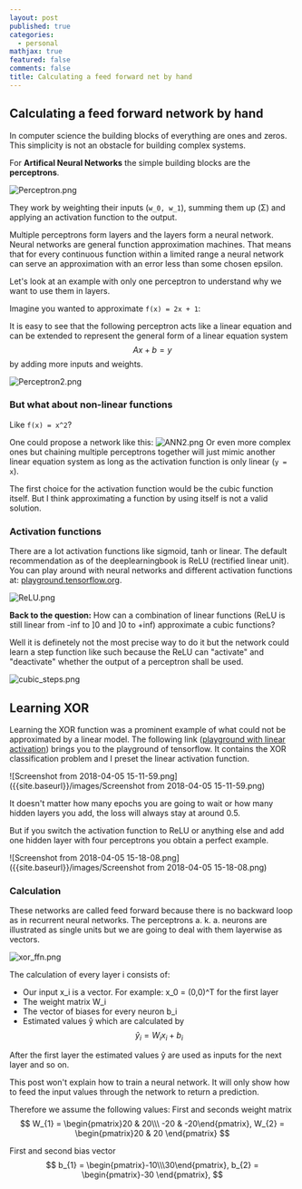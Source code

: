 ```yaml
---
layout: post
published: true
categories:
  - personal
mathjax: true
featured: false
comments: false
title: Calculating a feed forward net by hand
---
```

## Calculating a feed forward network by hand

In computer science the building blocks of everything are ones and zeros. This simplicity is not an obstacle for building complex systems.

For **Artifical Neural Networks** the simple building blocks are the **perceptrons**.

![Perceptron.png]({{site.baseurl}}/images/Perceptron.png)

They work by weighting their inputs (`w_0, w_1`), summing them up (Σ) and applying an activation function to the output.

Multiple perceptrons form layers and the layers form a neural network. Neural networks are general function approximation machines. That means that for every continuous function within a limited range a neural network can serve an approximation with an error less than some chosen epsilon.

Let's look at an example with only one perceptron to understand why we want to use them in layers.

Imagine you wanted to approximate 
`f(x) = 2x + 1`:

It is easy to see that the following perceptron acts like a linear equation and can be extended to represent the general form of a linear equation system $$ Ax + b = y $$ by adding more inputs and weights.

![Perceptron2.png]({{site.baseurl}}/images/Perceptron2.png)

### But what about non-linear functions

Like `f(x) = x^2`?

One could propose a network like this:
![ANN2.png]({{site.baseurl}}/images/ANN2.png)
Or even more complex ones but chaining multiple perceptrons together will just mimic another linear equation system as long as the activation function is only linear (`y = x`).

The first choice for the activation function would be the cubic function itself. But I think approximating a function by using itself is not a valid solution.

### Activation functions

There are a lot activation functions like sigmoid, tanh or linear. The default recommendation as of the deeplearningbook is ReLU (rectified linear unit). You can play around with neural networks and different activation functions at: [playground.tensorflow.org](playground.tensorflow.org).

![ReLU.png]({{site.baseurl}}/images/ReLU.png)

**Back to the question:** How can a combination of linear functions (ReLU is still linear from -inf to ]0 and ]0 to +inf) approximate a cubic functions?

Well it is definetely not the most precise way to do it but the network could learn a step function like such because the ReLU can "activate" and "deactivate" whether the output of a perceptron shall be used.

![cubic_steps.png]({{site.baseurl}}/images/cubic_steps.png)

## Learning XOR

Learning the XOR function was a prominent example of what could not be approximated by a linear model. 
The following link ([playground with linear activation](https://playground.tensorflow.org/#activation=relu&regularization=L2&batchSize=10&dataset=spiral&regDataset=reg-gauss&learningRate=0.03&regularizationRate=0.01&noise=0&networkShape=8,6,8,8,6,2&seed=0.45009&showTestData=false&discretize=false&percTrainData=50&x=true&y=true&xTimesY=true&xSquared=true&ySquared=true&cosX=false&sinX=true&cosY=false&sinY=true&collectStats=false&problem=classification&initZero=false&hideText=false)) brings you to the playground of tensorflow. It contains the XOR classification problem and I preset the linear activation function.

![Screenshot from 2018-04-05 15-11-59.png]({{site.baseurl}}/images/Screenshot from 2018-04-05 15-11-59.png)


It doesn't matter how many epochs you are going to wait or how many hidden layers you add, the loss will always stay at around 0.5.

But if you switch the activation function to ReLU or anything else and add one hidden layer with four perceptrons you obtain a perfect example.

![Screenshot from 2018-04-05 15-18-08.png]({{site.baseurl}}/images/Screenshot from 2018-04-05 15-18-08.png)

### Calculation

These networks are called feed forward because there is no backward loop as in recurrent neural networks. The perceptrons a. k. a. neurons are illustrated as single units but we are going to deal with them layerwise as vectors.

![xor_ffn.png]({{site.baseurl}}/images/xor_ffn.png)

The calculation of every layer i consists of:
- Our input x_i is a vector. For example: x_0 = (0,0)^T for the first layer
- The weight matrix W_i
- The vector of biases for every neuron b_i
- Estimated values ŷ which are calculated by $$ŷ_i = W_i x_i + b_i$$

After the first layer the estimated values ŷ are used as inputs for the next layer and so on.

This post won't explain how to train a neural network. It will only show how to feed the input values through the network to return a prediction.

Therefore we assume the following values:
First and seconds weight matrix 
$$ W_{1} = \begin{pmatrix}20 & 20\\\ -20 & -20\end{pmatrix}, W_{2} = \begin{pmatrix}20 & 20 \end{pmatrix} $$

First and second bias vector
$$ b_{1} = \begin{pmatrix}-10\\\30\end{pmatrix}, b_{2} = \begin{pmatrix}-30 \end{pmatrix}, $$






























